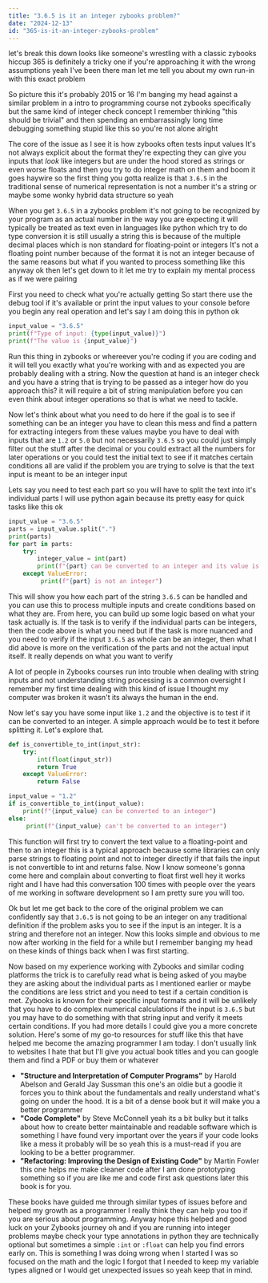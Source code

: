 ```yaml
---
title: "3.6.5 is it an integer zybooks problem?"
date: "2024-12-13"
id: "365-is-it-an-integer-zybooks-problem"
---
```


let's break this down looks like someone's wrestling with a classic zybooks hiccup 365 is definitely a tricky one if you're approaching it with the wrong assumptions yeah I've been there man let me tell you about my own run-in with this exact problem

So picture this it's probably 2015 or 16 I'm banging my head against a similar problem in a intro to programming course not zybooks specifically but the same kind of integer check concept I remember thinking "this should be trivial" and then spending an embarrassingly long time debugging something stupid like this so you're not alone alright

The core of the issue as I see it is how zybooks often tests input values It's not always explicit about the format they're expecting they can give you inputs that *look* like integers but are under the hood stored as strings or even worse floats and then you try to do integer math on them and boom it goes haywire so the first thing you gotta realize is that `3.6.5` in the traditional sense of numerical representation is not a number it's a string or maybe some wonky hybrid data structure so yeah

When you get `3.6.5` in a zybooks problem it's not going to be recognized by your program as an actual number in the way you are expecting it will typically be treated as text even in languages like python which try to do type conversion it is still usually a string this is because of the multiple decimal places which is non standard for floating-point or integers It's not a floating point number because of the format it is not an integer because of the same reasons but what if you wanted to process something like this anyway ok then let's get down to it let me try to explain my mental process as if we were pairing

First you need to check what you're actually getting So start there use the debug tool if it's available or print the input values to your console before you begin any real operation and let's say I am doing this in python ok

```python
input_value = "3.6.5"
print(f"Type of input: {type(input_value)}")
print(f"The value is {input_value}")

```
Run this thing in zybooks or whereever you're coding if you are coding and it will tell you exactly what you're working with and as expected you are probably dealing with a string. Now the question at hand is an integer check and you have a string that is trying to be passed as a integer how do you approach this? it will require a bit of string manipulation before you can even think about integer operations so that is what we need to tackle.

Now let's think about what you need to do here if the goal is to see if something can be an integer you have to clean this mess and find a pattern for extracting integers from these values maybe you have to deal with inputs that are `1.2` or `5.0` but not necessarily `3.6.5` so you could just simply filter out the stuff after the decimal or you could extract all the numbers for later operations or you could test the initial text to see if it matches certain conditions all are valid if the problem you are trying to solve is that the text input is meant to be an integer input

Lets say you need to test each part so you will have to split the text into it's individual parts I will use python again because its pretty easy for quick tasks like this ok

```python
input_value = "3.6.5"
parts = input_value.split(".")
print(parts)
for part in parts:
    try:
        integer_value = int(part)
        print(f"{part} can be converted to an integer and its value is: {integer_value}")
    except ValueError:
         print(f"{part} is not an integer")
```
This will show you how each part of the string `3.6.5` can be handled and you can use this to process multiple inputs and create conditions based on what they are.
From here, you can build up some logic based on what your task actually is. If the task is to verify if the individual parts can be integers, then the code above is what you need but if the task is more nuanced and you need to verify if the input `3.6.5` as whole can be an integer, then what I did above is more on the verification of the parts and not the actual input itself. It really depends on what you want to verify

A lot of people in Zybooks courses run into trouble when dealing with string inputs and not understanding string processing is a common oversight I remember my first time dealing with this kind of issue I thought my computer was broken it wasn't its always the human in the end.

Now let's say you have some input like `1.2` and the objective is to test if it can be converted to an integer. A simple approach would be to test it before splitting it. Let's explore that.

```python
def is_convertible_to_int(input_str):
    try:
        int(float(input_str))
        return True
    except ValueError:
        return False

input_value = "1.2"
if is_convertible_to_int(input_value):
    print(f"{input_value} can be converted to an integer")
else:
     print(f"{input_value} can't be converted to an integer")
```

This function will first try to convert the text value to a floating-point and then to an integer this is a typical approach because some libraries can only parse strings to floating point and not to integer directly if that fails the input is not convertible to int and returns false. Now I know someone's gonna come here and complain about converting to float first well hey it works right and I have had this conversation 100 times with people over the years of me working in software development so I am pretty sure you will too.

Ok but let me get back to the core of the original problem we can confidently say that `3.6.5` is not going to be an integer on any traditional definition if the problem asks you to see if the input is an integer. It is a string and therefore not an integer. Now this looks simple and obvious to me now after working in the field for a while but I remember banging my head on these kinds of things back when I was first starting.

Now based on my experience working with Zybooks and similar coding platforms the trick is to carefully read what is being asked of you maybe they are asking about the individual parts as I mentioned earlier or maybe the conditions are less strict and you need to test if a certain condition is met. Zybooks is known for their specific input formats and it will be unlikely that you have to do complex numerical calculations if the input is `3.6.5` but you may have to do something with that string input and verify it meets certain conditions. If you had more details I could give you a more concrete solution.
Here's some of my go-to resources for stuff like this that have helped me become the amazing programmer I am today. I don't usually link to websites I hate that but I'll give you actual book titles and you can google them and find a PDF or buy them or whatever

*   **"Structure and Interpretation of Computer Programs"** by Harold Abelson and Gerald Jay Sussman this one's an oldie but a goodie it forces you to think about the fundamentals and really understand what's going on under the hood. It is a bit of a dense book but it will make you a better programmer
*   **"Code Complete"** by Steve McConnell yeah its a bit bulky but it talks about how to create better maintainable and readable software which is something I have found very important over the years if your code looks like a mess it probably will be so yeah this is a must-read if you are looking to be a better programmer.
*   **"Refactoring: Improving the Design of Existing Code"** by Martin Fowler this one helps me make cleaner code after I am done prototyping something so if you are like me and code first ask questions later this book is for you.

These books have guided me through similar types of issues before and helped my growth as a programmer I really think they can help you too if you are serious about programming.
Anyway hope this helped and good luck on your Zybooks journey oh and if you are running into integer problems maybe check your type annotations in python they are technically optional but sometimes a simple `:int` or `:float` can help you find errors early on. This is something I was doing wrong when I started I was so focused on the math and the logic I forgot that I needed to keep my variable types aligned or I would get unexpected issues so yeah keep that in mind.
